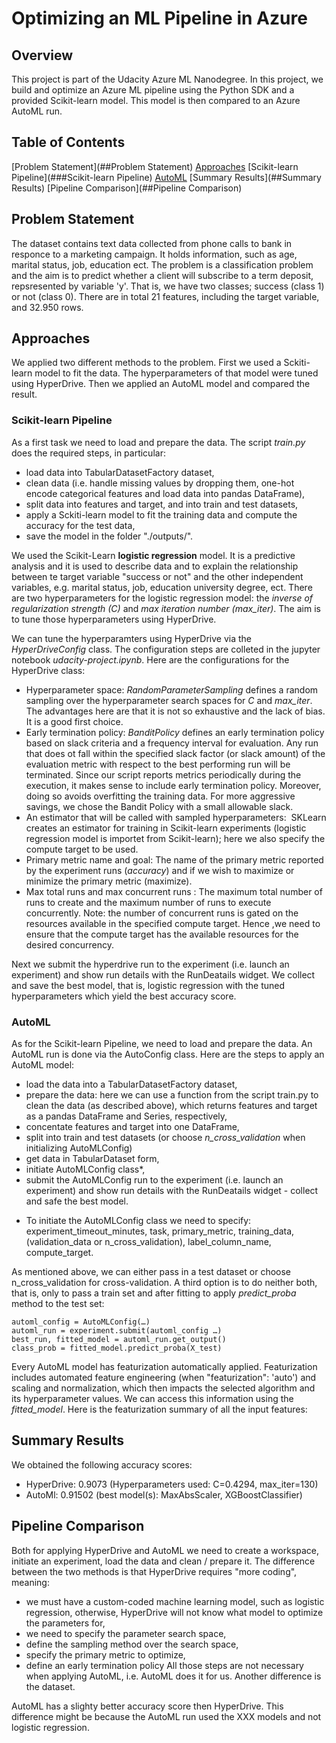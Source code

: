 # Optimizing an ML Pipeline in Azure

## Overview
This project is part of the Udacity Azure ML Nanodegree.
In this project, we build and optimize an Azure ML pipeline using the Python SDK and a provided Scikit-learn model.
This model is then compared to an Azure AutoML run.

## Table of Contents
[Problem Statement](##Problem Statement)
[Approaches](##Approaches)
[Scikit-learn Pipeline](###Scikit-learn Pipeline)
[AutoML](###AutoML)
[Summary Results](##Summary Results)
[Pipeline Comparison](##Pipeline Comparison)

## Problem Statement
The dataset contains text data collected from phone calls to bank in responce to a marketing campaign. It holds information, such as age, marital status, job, education ect. The problem is a classification problem and the aim is to predict whether a client will subscribe to a term deposit, repsresented by variable 'y'. That is, we have two classes; success (class 1) or not (class 0). There are in total 21 features, including the target variable, and 32.950 rows. 

## Approaches
We applied two different methods to the problem. First we used a Sckiti-learn model to fit the data. The hyperparameters of that model were tuned using HyperDrive. Then we applied an AutoML model and compared the result.
 

### Scikit-learn Pipeline

As a first task we need to load and prepare the data. The script *train.py* does the required steps, in particular: 

- load data into TabularDatasetFactory dataset, 
- clean data (i.e. handle missing values by dropping them, one-hot encode categorical features and load data into pandas DataFrame),
- split data into features and target, and into train and test datasets,  
- apply a Sckiti-learn model to fit the training data and compute the accuracy for the test data,
- save the model in the folder "./outputs/".

We used the Scikit-Learn **logistic regression** model. It is a predictive analysis and it is used to describe data and to explain the relationship between te target variable "success or not" and the other independent variables, e.g. marital status, job, education university degree, ect. There are two hyperparameters for the logistic regression model: the *inverse of regularization strength (C)* and *max iteration number (max_iter)*. The aim is to tune those hyperparameters using HyperDrive. 

We can tune the hyperparamters using HyperDrive via the *HyperDriveConfig* class. The configuration steps are colleted in the jupyter notebook *udacity-project.ipynb*. Here are the configurations for the HyperDrive class: 

- Hyperparameter space: *RandomParameterSampling* defines a random sampling over the hyperparameter search spaces for *C* and *max_iter*. The advantages here are that it is not so exhaustive and the lack of bias. It is a good first choice. 
- Early termination policy: *BanditPolicy* defines an early termination policy based on slack criteria and a frequency interval for evaluation. Any run that does ot fall within the specified slack factor (or slack amount) of the evaluation metric with respect to the best performing run will be terminated. Since our script reports metrics periodically during the execution, it makes sense to include early termination policy. Moreover, doing so avoids overfitting the training data. For more aggressive savings, we chose the Bandit Policy with a small allowable slack.  
- An estimator that will be called with sampled hyperparameters:  SKLearn creates an estimator for training in Scikit-learn experiments (logistic regression model is importet from Scikit-learn); here we also specify the compute target to be used.
- Primary metric name and goal: The name of the primary metric reported by the experiment runs (*accuracy*) and if we wish to maximize or minimize the primary metric (maximize). 
- Max total runs and max concurrent runs : The maximum total number of runs to create and the maximum number of runs to execute concurrently. Note: the number of concurrent runs is gated on the resources available in the specified compute target. Hence ,we need to ensure that the compute target has the available resources for the desired concurrency.

Next we submit the hyperdrive run to the experiment (i.e. launch an experiment) and show run details with the RunDeatails widget. We collect and save the best model, that is, logistic regression with the tuned hyperparameters which yield the best accuracy score. 


### AutoML
As for the Scikit-learn Pipeline, we need to load and prepare the data. An AutoML run is done via the AutoConfig class. Here are the steps to apply an AutoML model:   

- load the data into a TabularDatasetFactory dataset, 
- prepare the data: here we can use a function from the script train.py to clean the data (as described above), which returns features and target as a pandas DataFrame and Series, respectively,
- concentate features and target into one DataFrame,
- split into train and test datasets (or choose *n_cross_validation* when initializing AutoMLConfig)
- get data in TabularDataset form, 
- initiate AutoMLConfig class*,  
- submit the AutoMLConfig run to the experiment (i.e. launch an experiment) and show run details with the RunDeatails widget 
- collect and safe the best model. 

* To initiate the AutoMLConfig class we need to specify: experiment_timeout_minutes, task, primary_metric, training_data, (validation_data or n_cross_validation), label_column_name, compute_target. 

As mentioned above, we can either pass in a test dataset or choose n_cross_validation for cross-validation. A third option is to do neither both, that is, only to pass a train set and after fitting to apply *predict_proba* method to the test set:

```
automl_config = AutoMLConfig(…)
automl_run = experiment.submit(automl_config …)
best_run, fitted_model = automl_run.get_output()
class_prob = fitted_model.predict_proba(X_test)
```
Every AutoML model has featurization automatically applied. Featurization includes automated feature engineering (when "featurization": 'auto') and scaling and normalization, which then impacts the selected algorithm and its hyperparameter values. We can access this information using the *fitted_model*. Here is the featurization summary of all the input features:


## Summary Results
We obtained the following accuracy scores:  
- HyperDrive: 0.9073 (Hyperparameters used: C=0.4294, max_iter=130)
- AutoMl: 0.91502 (best model(s): MaxAbsScaler, XGBoostClassifier)

## Pipeline Comparison
Both for applying HyperDrive and AutoML we need to create a workspace, initiate an experiment, load the data and clean / prepare it. The difference between the two methods is that HyperDrive requires "more coding", meaning:
- we must have a custom-coded machine learning model, such as logistic regression, otherwise, HyperDrive will not know what model to optimize the parameters for,
- we need to specify the parameter search space, 
- define the sampling method over the search space, 
- specify the primary metric to optimize,
- define an early termination policy 
All those steps are not necessary when applying AutoML, i.e. AutoML does it for us. Another difference is the dataset. 

AutoML has a slighty better accuracy score then HyperDrive. This difference might be because the AutoML run used the XXX models and not logistic regression. 
